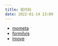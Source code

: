 ```yaml
---
title: 低代码
date: 2022-01-14 13:09
---
```


- [mometa](https://github.com/imcuttle/mometa)
- [formilyjs](https://formilyjs.org/zh-CN)
- [imove](https://github.com/i5ting/imove)